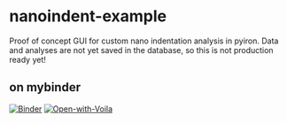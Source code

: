 # nanoindent-example
Proof of concept GUI for custom nano indentation analysis in pyiron.  Data and analyses are not yet saved in the database, so this is not production ready yet!

## on mybinder
[![Binder](https://mybinder.org/badge_logo.svg)](https://mybinder.org/v2/gh/pmrv/nanoindent-example/master?filepath=NanoIndentPyiron.ipynb)
[![Open-with-Voila](https://img.shields.io/badge/Open%20with-Voila-4eafa0.svg)](https://mybinder.org/v2/gh/pmrv/nanoindent-example/master?urlpath=/voila/render/NanoIndentVoila.ipynb)
